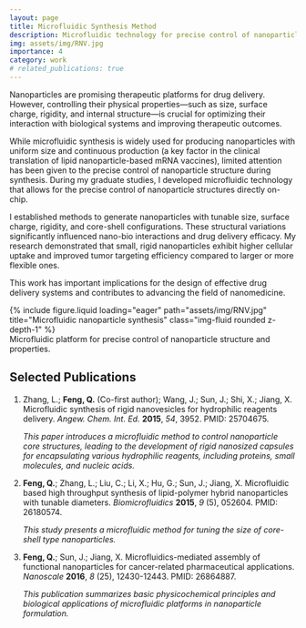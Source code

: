 ```yaml
---
layout: page
title: Microfluidic Synthesis Method
description: Microfluidic technology for precise control of nanoparticle structure and function in drug delivery
img: assets/img/RNV.jpg
importance: 4
category: work
# related_publications: true
---
```


Nanoparticles are promising therapeutic platforms for drug delivery. However, controlling their physical properties—such as size, surface charge, rigidity, and internal structure—is crucial for optimizing their interaction with biological systems and improving therapeutic outcomes.

While microfluidic synthesis is widely used for producing nanoparticles with uniform size and continuous production (a key factor in the clinical translation of lipid nanoparticle-based mRNA vaccines), limited attention has been given to the precise control of nanoparticle structure during synthesis. During my graduate studies, I developed microfluidic technology that allows for the precise control of nanoparticle structures directly on-chip.

I established methods to generate nanoparticles with tunable size, surface charge, rigidity, and core-shell configurations. These structural variations significantly influenced nano-bio interactions and drug delivery efficacy. My research demonstrated that small, rigid nanoparticles exhibit higher cellular uptake and improved tumor targeting efficiency compared to larger or more flexible ones.

This work has important implications for the design of effective drug delivery systems and contributes to advancing the field of nanomedicine.

<div class="row justify-content-center">
    <div class="col-sm-6 mt-3 mt-md-0">
        {% include figure.liquid loading="eager" path="assets/img/RNV.jpg" title="Microfluidic nanoparticle synthesis" class="img-fluid rounded z-depth-1" %}
    </div>
</div>
<div class="caption">
    Microfluidic platform for precise control of nanoparticle structure and properties.
</div>

## Selected Publications

1. Zhang, L.; **Feng, Q.** (Co-first author); Wang, J.; Sun, J.; Shi, X.; Jiang, X. Microfluidic synthesis of rigid nanovesicles for hydrophilic reagents delivery. *Angew. Chem. Int. Ed.* **2015**, *54*, 3952. PMID: 25704675.

   *This paper introduces a microfluidic method to control nanoparticle core structures, leading to the development of rigid nanosized capsules for encapsulating various hydrophilic reagents, including proteins, small molecules, and nucleic acids.*

2. **Feng, Q.**; Zhang, L.; Liu, C.; Li, X.; Hu, G.; Sun, J.; Jiang, X. Microfluidic based high throughput synthesis of lipid-polymer hybrid nanoparticles with tunable diameters. *Biomicrofluidics* **2015**, *9* (5), 052604. PMID: 26180574.

   *This study presents a microfluidic method for tuning the size of core-shell type nanoparticles.*

3. **Feng, Q.**; Sun, J.; Jiang, X. Microfluidics-mediated assembly of functional nanoparticles for cancer-related pharmaceutical applications. *Nanoscale* **2016**, *8* (25), 12430-12443. PMID: 26864887.

   *This publication summarizes basic physicochemical principles and biological applications of microfluidic platforms in nanoparticle formulation.*
